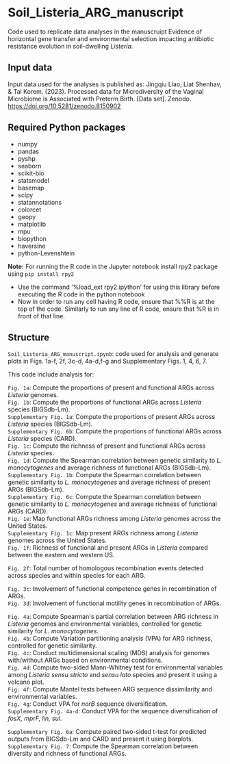 # Soil_Listeria_ARG_manuscript
Code used to replicate data analyses in the manuscruipt Evidence of horizontal gene transfer and environmental selection impacting antibiotic resistance evolution in soil-dwelling _Listeria_.

## Input data
Input data used for the analyses is published as: Jingqiu Liao, Liat Shenhav, & Tal Korem. (2023). Processed data for Microdiversity of the Vaginal Microbiome is Associated with Preterm Birth. [Data set]. Zenodo. https://doi.org/10.5281/zenodo.8150902

## Required Python packages
- numpy 
- pandas 
- pyshp 
- seaborn 
- scikit-bio 
- statsmodel 
- basemap
- scipy
- statannotations
- colorcet
- geopy 
- matplotlib 
- mpu
- biopython
- haversine
- python-Levenshtein

**Note:**
For running the R code in the Jupyter notebook install rpy2 package using `pip install rpy2`

- Use the command '%load_ext rpy2.ipython' for using this library before executing the R code in the python notebook
- Now in order to run any cell having R code, ensure that %%R is at the top of the code. Similarly to run any line of R code, ensure that %R is in front of that line.

## Structure
```Soil_Listeria_ARG_manuscript.ipynb```: code used for analysis and generate plots in Figs. 1a-f, 2f, 3c-d, 4a-d,f-g and Supplementary Figs. 1, 4, 6, 7.

This code include analysis for:

```Fig. 1a```: Compute the proportions of present and functional ARGs across _Listeria_ genomes.\
```Fig. 1b```: Compute the proportions of functional ARGs across _Listeria_ species (BIGSdb-Lm).\
```Supplementary Fig. 1a```: Compute the proportions of present ARGs across _Listeria_ species (BIGSdb-Lm).\
```Supplementary Fig. 6b```: Compute the proportions of functional ARGs across _Listeria_ species (CARD).\
```Fig. 1c```: Compute the richness of present and functional ARGs across _Listeria_ species.\
```Fig. 1d```: Compute the Spearman correlation between genetic similarity to _L. monocytogenes_ and average richness of functional ARGs (BIGSdb-Lm).\
```Supplementary Fig. 1b```: Compute the Spearman correlation between genetic similarity to _L. monocytogenes_ and average richness of present ARGs (BIGSdb-Lm).\
```Supplementary Fig. 6c```: Compute the Spearman correlation between genetic similarity to _L. monocytogenes_ and average richness of functional ARGs (CARD).\
```Fig. 1e```: Map functional ARGs richness among _Listeria_ genomes across the United States.\
```Supplementary Fig. 1c```: Map present ARGs richness among _Listeria_ genomes across the United States.\
```Fig. 1f```: Richness of functional and present ARGs in _Listeria_ compared between the eastern and western US.

```Fig. 2f```: Total number of homologous recombination events detected across species and within species for each ARG.

```Fig. 3c```: Involvement of functional competence genes in recombination of ARGs.\
```Fig. 3d```: Involvement of functional motility genes in recombination of ARGs.

```Fig. 4a```: Compute Spearman's partial correlation between ARG richness in _Listeria_ genomes and environmental variables, controlled for genetic similarity for _L. monocytogenes_.\
```Fig. 4b```: Compute Variation partitioning analysis (VPA) for ARG richness, controlled for genetic similarity.\
```Fig. 4c```: Conduct multidimensional scaling (MDS) analysis for genomes with/without ARGs based on environmental conditions.\
```Fig. 4d```: Compute two-sided Mann-Whitney test for environmental variables among _Listeria sensu stricto_ and _sensu lato_ species and present it using a volcano plot.\
```Fig. 4f```: Compute Mantel tests between ARG sequence dissimilarity and environmental variables.\
```Fig. 4g```: Conduct VPA for _norB_ sequence diversification.\
```Supplementary Fig. 4a-d```: Conduct VPA for the sequence diversification of _fosX, mprF, lin, sul_.

```Supplementary Fig. 6a```: Compute paired two-sided t-test for predicted outputs from BIGSdb-Lm and CARD and present it using barplots.\
```Supplementary Fig. 7```: Compute the Spearman correlation between diversity and richness of functional ARGs.
